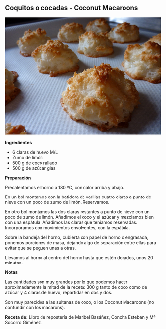 ## Coquitos o cocadas - Coconut Macaroons

![Coquitos o cocadas](../../uploads/images/coquitos.JPG "Coquitos o cocadas")

**Ingredientes**

- 6 claras de huevo M/L
- Zumo de limón
- 500 g de coco rallado
- 500 g de azúcar glas

**Preparación**

Precalentamos el horno a 180 ºC, con calor arriba y abajo.

En un bol montamos con la batidora de varillas cuatro claras a punto de nieve con un poco de zumo de limón. Reservamos.

En otro bol montamos las dos claras restantes a punto de nieve con un poco de zumo de limón. Añadimos el coco y el azúcar y mezclamos bien con una espátula. Añadimos las claras que teníamos reservadas. Incorporamos con movimientos envolventes, con la espátula.

Sobre la bandeja del horno, cubierta con papel de horno o engrasada, ponemos porciones de masa, dejando algo de separación entre ellas para evitar que se peguen unas a otras.

Llevamos al horno al centro del horno hasta que estén dorados, unos 20 minutos.

**Notas**

Las cantidades son muy grandes por lo que podemos hacer aproximadamente la mitad de la receta: 300 g tanto de coco como de azúcar y 4 claras de huevo, repartidas en dos y dos.

Son muy parecidos a las sultanas de coco, o los Coconut Macaroons (no confundir con los macarons).

**Receta de:** Libro de repostería de Maribel Basáñez, Concha Esteban y Mª Socorro Giménez.
